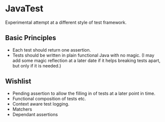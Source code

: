 # JavaTest

Experimental attempt at a different style of test framework.

## Basic Principles

- Each test should return one assertion.
- Tests should be written in plain functional Java with no magic. (I may add some magic reflection at a later date if it helps breaking tests apart, but only if it is needed.)
 
## Wishlist

- Pending assertion to allow the filling in of tests at a later point in time.
- Functional composition of tests etc.
- Context aware test logging.
- Matchers
- Dependant assertions
 